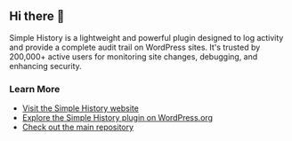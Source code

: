 ## Hi there 👋

Simple History is a lightweight and powerful plugin designed to log activity and provide a complete audit trail on WordPress sites. It's trusted by 200,000+ active users for monitoring site changes, debugging, and enhancing security.

### Learn More

- [Visit the Simple History website](https://simple-history.com/)
- [Explore the Simple History plugin on WordPress.org](https://wordpress.org/plugins/simple-history/)
- [Check out the main repository](https://github.com/bonny/WordPress-Simple-History/)

<!--
**Simple-History/Simple-History** is a ✨ _special_ ✨ repository because its `README.md` (this file) appears on your GitHub profile.

Here are some ideas to get you started:

- 🔭 I’m currently working on ...
- 🌱 I’m currently learning ...
- 👯 I’m looking to collaborate on ...
- 🤔 I’m looking for help with ...
- 💬 Ask me about ...
- 📫 How to reach me: ...
- 😄 Pronouns: ...
- ⚡ Fun fact: ...
-->
